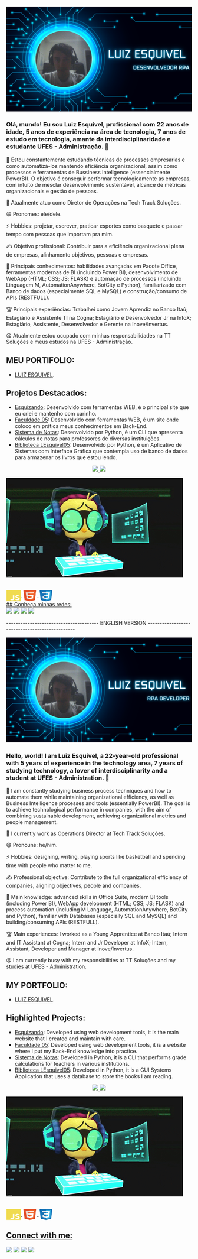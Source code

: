 ![Banner](luiz.png)

### Olá, mundo! Eu sou Luiz Esquivel, profissional com 22 anos de idade, 5 anos de experiência na área de tecnologia, 7 anos de estudo em tecnologia, amante da interdisciplinaridade e estudante UFES - Administração.  👋

🌱 Estou constantemente estudando técnicas de processos empresarias e como automatizá-los mantendo eficiência organizacional, assim como processos e ferramentas de Bussiness Inteligence (essencialmente PowerBI). O objetivo é conseguir performar tecnologicamente as empresas, com intuito de mesclar desenvolvimento sustentável, alcance de métricas organizacionais e gestão de pessoas. <br>

👯 Atualmente atuo como Diretor de Operações na Tech Track Soluções. <br> 

😄 Pronomes: ele/dele. <br>

⚡ Hobbies: projetar, escrever, praticar esportes como basquete e passar tempo com pessoas que importam pra mim. <br>

✍ Objetivo profissional: Contribuir para a eficiência organizacional plena de empresas, alinhamento objetivos, pessoas e empresas. <br>

🎍 Principais conhecimentos: habilidades avançadas em Pacote Office, ferramentas modernas de BI (incluindo Power BI), desenvolvimento de WebApp (HTML; CSS; JS; FLASK) e automação de processos (incluindo Linguagem M, AutomationAnywhere, BotCity e Python), familiarizado com Banco de dados (especialmente SQL e MySQL) e construção/consumo de APIs (RESTFULL). <br>

🏆 Principais experiências: Trabalhei como Jovem Aprendiz no Banco Itaú; Estagiário e Assistente TI na Cogna; Estagiário e Desenvolvedor Jr na InfoX; Estagiário, Assistente, Desenvolvedor e Gerente na Inove/Invertus.

😫 Atualmente estou ocupado com minhas responsabilidades na TT Soluções e meus estudos na UFES - Administração.

## MEU PORTIFOLIO:
- [LUIZ ESQUIVEL](https://luizesquivel05.github.io/portfolioLUIZESQUIVEL/).

## Projetos Destacados:
- [Esquizando](https://github.com/luizesquivel05/esquizando.git): Desenvolvido com ferramentas WEB, é o principal site que eu criei e mantenho com carinho.
- [Faculdade 05](https://github.com/luizesquivel05/faculdade05): Desenvolvido com ferramentas WEB, é um site onde coloco em prática meus conhecimentos em Back-End.
- [Sistema de Notas](https://github.com/luizesquivel05/sistemadenotas): Desenvolvido por Python, é um CLI que apresenta cálculos de notas para professores de diversas instituições.
- [Biblioteca LEsquivel05](https://github.com/luizesquivel05/bibliotecaLEsquivel05): Desenvolvido por Python, é um Aplicativo de Sistemas com Interface Gráfica que contempla uso de banco de dados para armazenar os livros que estou lendo.

<div align="center">
  <a href="https://github.com/luizesquivel05/luizesquivel05/">
  <img height="180em" src="https://github-readme-stats.vercel.app/api?username=luizesquivel05&show_icons=true&theme=dark&include_all_commits=true&count_private=true"/>
  <img height="180em" src="https://github-readme-stats.vercel.app/api/top-langs/?username=luizesquivel05&layout=compact&langs_count=7&theme=dark"/>
</div>

![Gif](gifanimado.gif)

<div style="display: inline_block"><br>
  <img align="center" alt="Luiz-Js" height="30" width="40" src="https://raw.githubusercontent.com/devicons/devicon/master/icons/javascript/javascript-plain.svg">
  <img align="center" alt="Luiz-HTML" height="30" width="40" src="https://raw.githubusercontent.com/devicons/devicon/master/icons/html5/html5-original.svg">
  <img align="center" alt="Luiz-CSS" height="30" width="40" src="https://raw.githubusercontent.com/devicons/devicon/master/icons/css3/css3-original.svg">
</div>
    ## Conheça minhas redes:
<div> 
  <a href="https://instagram.com/luizesquivel.py" target="_blank"><img src="https://img.shields.io/badge/-Instagram-%23E4405F?style=for-the-badge&logo=instagram&logoColor=white" target="_blank"></a>
 	<a href="https://www.twitch.tv/caimasvoltei" target="_blank"><img src="https://img.shields.io/badge/Twitch-9146FF?style=for-the-badge&logo=twitch&logoColor=white" target="_blank"></a>
  <a href = "mailto:luizesquivel.pontes@gmail.com"><img src="https://img.shields.io/badge/-Gmail-%23333?style=for-the-badge&logo=gmail&logoColor=white" target="_blank"></a>
  <a href="https://www.linkedin.com/in/luizesquivel/" target="_blank"><img src="https://img.shields.io/badge/-LinkedIn-%230077B5?style=for-the-badge&logo=linkedin&logoColor=white" target="_blank"></a> 
</div>

---------------------------------------  ENGLISH VERSION -----------------------------------------------

![Banner](bannerEN.png)

### Hello, world! I am Luiz Esquivel, a 22-year-old professional with 5 years of experience in the technology area, 7 years of studying technology, a lover of interdisciplinarity and a student at UFES - Administration. 👋

🌱 I am constantly studying business process techniques and how to automate them while maintaining organizational efficiency, as well as Business Intelligence processes and tools (essentially PowerBI). The goal is to achieve technological performance in companies, with the aim of combining sustainable development, achieving organizational metrics and people management. <br>

👯 I currently work as Operations Director at Tech Track Soluções. <br>

😄 Pronouns: he/him. <br>

⚡ Hobbies: designing, writing, playing sports like basketball and spending time with people who matter to me. <br>

✍ Professional objective: Contribute to the full organizational efficiency of companies, aligning objectives, people and companies.  <br>

🎍 Main knowledge: advanced skills in Office Suite, modern BI tools (including Power BI), WebApp development (HTML; CSS; JS; FLASK) and process automation (including M Language, AutomationAnywhere, BotCity and Python), familiar with Databases (especially SQL and MySQL) and building/consuming APIs (RESTFULL). <br>

🏆 Main experiences: I worked as a Young Apprentice at Banco Itaú; Intern and IT Assistant at Cogna; Intern and Jr Developer at InfoX; Intern, Assistant, Developer and Manager at Inove/Invertus.

😫 I am currently busy with my responsibilities at TT Soluções and my studies at UFES - Administration.


## MY PORTFOLIO:
- [LUIZ ESQUIVEL](https://luizesquivel05.github.io/portfolioLUIZESQUIVEL/).

## Highlighted Projects:
- [Esquizando](https://github.com/luizesquivel05/esquizando.git): Developed using web development tools, it is the main website that I created and maintain with care.
- [Faculdade 05](https://github.com/luizesquivel05/faculdade05): Developed using web development tools, it is a website where I put my Back-End knowledge into practice.
- [Sistema de Notas](https://github.com/luizesquivel05/sistemadenotas): Developed in Python, it is a CLI that performs grade calculations for teachers in various institutions.
- [Biblioteca LEsquivel05](https://github.com/luizesquivel05/bibliotecaLEsquivel05): Developed in Python, it is a GUI Systems Application that uses a database to store the books I am reading.

<div align="center">
  <a href="https://github.com/luizesquivel05/luizesquivel05/">
  <img height="180em" src="https://github-readme-stats.vercel.app/api?username=luizesquivel05&show_icons=true&theme=dark&include_all_commits=true&count_private=true"/>
  <img height="180em" src="https://github-readme-stats.vercel.app/api/top-langs/?username=luizesquivel05&layout=compact&langs_count=7&theme=dark"/>
</div>

![Gif](gifanimado.gif)

<div style="display: inline_block"><br>
  <img align="center" alt="Luiz-Js" height="30" width="40" src="https://raw.githubusercontent.com/devicons/devicon/master/icons/javascript/javascript-plain.svg">
  <img align="center" alt="Luiz-HTML" height="30" width="40" src="https://raw.githubusercontent.com/devicons/devicon/master/icons/html5/html5-original.svg">
  <img align="center" alt="Luiz-CSS" height="30" width="40" src="https://raw.githubusercontent.com/devicons/devicon/master/icons/css3/css3-original.svg">
</div>

## Connect with me:
  <a href="https://instagram.com/luizesquivel.py" target="_blank"><img src="https://img.shields.io/badge/-Instagram-%23E4405F?style=for-the-badge&logo=instagram&logoColor=white" target="_blank"></a>
 	<a href="https://www.twitch.tv/caimasvoltei" target="_blank"><img src="https://img.shields.io/badge/Twitch-9146FF?style=for-the-badge&logo=twitch&logoColor=white" target="_blank"></a>
  <a href = "mailto:luizesquivel.pontes@gmail.com"><img src="https://img.shields.io/badge/-Gmail-%23333?style=for-the-badge&logo=gmail&logoColor=white" target="_blank"></a>
  <a href="https://www.linkedin.com/in/luizesquivel/" target="_blank"><img src="https://img.shields.io/badge/-LinkedIn-%230077B5?style=for-the-badge&logo=linkedin&logoColor=white" target="_blank"></a> 
